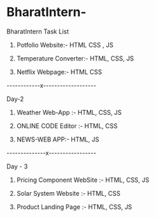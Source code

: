 # BharatIntern-
BharatIntern Task List

1) Potfolio Website:- HTML CSS , JS 

2) Temperature Converter:- HTML, CSS, JS 

3) Netflix Webpage:- HTML CSS

------------x-------------------

Day-2 

1) Weather Web-App :- HTML, CSS, JS 

2) ONLINE CODE Editor :- HTML, CSS

3) NEWS-WEB APP:- HTML, JS 

--------------x-----------------

Day - 3 

1) Pricing Component WebSite :- HTML, CSS, JS
   
2) Solar System Website :- HTML,  CSS

3) Product Landing Page :- HTML, CSS, JS 

